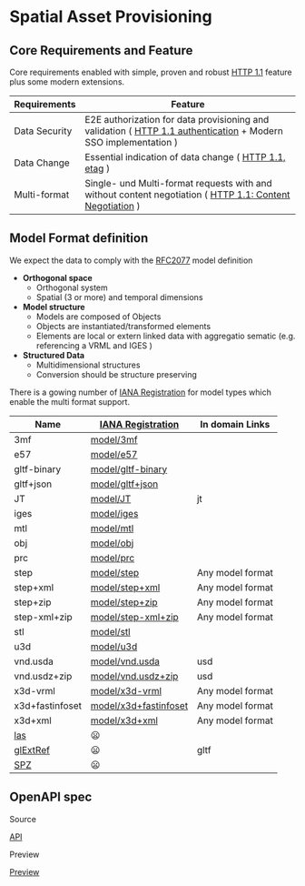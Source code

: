 # Spatial Asset Provisioning 

## Core Requirements and Feature   

Core requirements enabled with simple, proven and robust [HTTP 1.1](https://datatracker.ietf.org/doc/html/rfc2616) feature plus some modern extensions.   

| Requirements | Feature |
| --- | --- | 
| Data Security | E2E authorization for data provisioning and validation ( [HTTP 1.1 authentication](https://datatracker.ietf.org/doc/html/rfc2616) + Modern SSO implementation ) |
| Data Change | Essential indication of data change (  [HTTP 1.1, etag](https://datatracker.ietf.org/doc/html/rfc2616#section-14.19) ) |
| Multi-format | Single- und Multi-format requests with and without content negotiation  ( [HTTP 1.1: Content Negotiation](https://datatracker.ietf.org/doc/html/rfc2616#page-71) ) |

## Model Format definition

We expect the data to comply with the [RFC2077](https://datatracker.ietf.org/doc/html/rfc2077) model definition 

- **Orthogonal space**
  - Orthogonal system
  - Spatial (3 or more) and temporal dimensions
- **Model structure**
  - Models are composed of Objects
  - Objects are instantiated/transformed elements
  - Elements are local or extern linked data with aggregatio sematic (e.g. referencing a VRML and IGES )
- **Structured Data** 
  - Multidimensional structures
  - Conversion should be structure preserving
 
There is a gowing number of [IANA Registration](https://www.iana.org/assignments/media-types/media-types.xhtml#model) for model types which enable the multi format support.

| Name | [IANA Registration](https://www.iana.org/assignments/media-types/media-types.xhtml#model) | In domain Links |
| --- | --- | --- |
| 3mf | [model/3mf](https://www.iana.org/assignments/media-types/model/3mf) | |
| e57 | [model/e57](https://www.iana.org/assignments/media-types/model/e57) | |
| gltf-binary | [model/gltf-binary](https://www.iana.org/assignments/media-types/model/gltf-binary) | |
| gltf+json | [model/gltf+json](https://www.iana.org/assignments/media-types/model/gltf+json) | |
| JT | [model/JT](https://www.iana.org/assignments/media-types/model/JT) | jt |
| iges | [model/iges](https://www.iana.org/assignments/media-types/model/iges) | |
| mtl | [model/mtl](https://www.iana.org/assignments/media-types/model/mtl) | |
| obj | [model/obj](https://www.iana.org/assignments/media-types/model/obj) | |
| prc | [model/prc](https://www.iana.org/assignments/media-types/model/prc) | |
| step | [model/step](https://www.iana.org/assignments/media-types/model/step) | Any model format |
| step+xml | [model/step+xml](https://www.iana.org/assignments/media-types/model/step+xml) | Any model format |
| step+zip | [model/step+zip](https://www.iana.org/assignments/media-types/model/step-xml+zip) | Any model format |
| step-xml+zip | [model/step-xml+zip](https://www.iana.org/assignments/media-types/model/step-xml+zip) | Any model format |
| stl | [model/stl](https://www.iana.org/assignments/media-types/model/stl) | |
| u3d | [model/u3d](https://www.iana.org/assignments/media-types/model/u3d) | |
| vnd.usda | [model/vnd.usda](https://www.iana.org/assignments/media-types/model/vnd.usda) | usd |
| vnd.usdz+zip | [model/vnd.usdz+zip](https://www.iana.org/assignments/media-types/model/vnd.usdz+zip) | usd |
| x3d-vrml | [model/x3d-vrml](https://www.iana.org/assignments/media-types/model/x3d-vrml) | Any model format |
| x3d+fastinfoset | [model/x3d+fastinfoset](https://www.iana.org/assignments/media-types/model/x3d+fastinfoset) | Any model format |
| x3d+xml | [model/x3d+xml](https://www.iana.org/assignments/media-types/model/x3d+xml) | Any model format |
| [las](https://en.wikipedia.org/wiki/LAS_file_format) | 😦 | |
| [glExtRef](https://github.com/KhronosGroup/glTF-External-Reference) | 😦 | gltf |
| [SPZ](https://github.com/nianticlabs/spz) | 😦 | |

## OpenAPI spec 

Source 

[API](API.yaml) 

Preview 

[Preview](https://redocly.github.io/redoc/?url=https://raw.githubusercontent.com/WebOfWorlds/WoWAPI/refs/heads/main/specification/OpenSpatialAsset/API.yaml)
